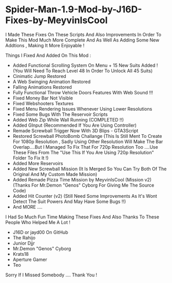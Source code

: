 # Spider-Man-1.9-Mod-by-J16D-Fixes-by-MeyvinIsCool
I Made These Fixes On These Scripts And Also Improvements In Order To Make This Mod Much More Complete And As Well As Adding Some New Addtions , Making It More Enjoyable !

Things I Fixed And Added On This Mod :

- Added Functional Scrolling System On Menu + 15 New Suits Added ! (You Will Need To Reach Level 48 In Order To Unlock All 45 Suits)
- Cinimatic Jump Restored
- A Web Swinging Animation Restored
- Falling Animations Restored
- Fully Functional Throw Vehicle Doors Features With Web Sound !!!
- Fixed Money Bar Not Visible
- Fixed Webshooters Textures
- Fixed Menu Rendering Issues Whenever Using Lower Resolutions
- Fixed Some Bugs With The Reservoir Scripts
- Added Web Zip While Wall Running (COMPLETED !!)
- Added GInput (Recommended If You Are Using Controller)
- Remade Screwball Trigger Now With 3D Blips - GTA3Script 
- Restored Screwball PhotoBomb Challange (This Is Still Ment To Create For 1080p Resolution , Sadly Using Other Resolution Will Make The Bar Overlap....But I Managed To   Fix That For 720p Resolution Too ....Use These Files From The "Use This If You Are Using 720p Resolution" Folder To Fix It !)
- Added More Reservoirs
- Added New Screwball Mission (It Is Merged So You Can Try Both Of The Original And My Custom Made Mission)
- Added Remade Pizza Time Mission by MeyvinIsCool (Mission v2) (Thanks For Mr.Demon "Genos" Cyborg For Giving Me The Source Code)
- Added Hit Counter (v2) (Still Need Some Improvements As It's Wont Detect The Suit Powers And May Have Some Bugs !!)
- And MORE ....

I Had So Much Fun Time Making These Fixes And Also Thanks To These People Who Helped Me A Lot !

- J16D or jayd00 On GitHub
- The Rahijo
- Junior Djjr
- Mr.Demon "Genos" Cyborg
- Krats18
- Aperture Gamer
- Teo

Sorry If I Missed Somebody .... Thank You !
